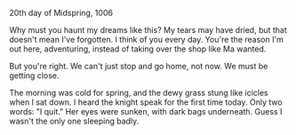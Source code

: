 <!-- title: Explorer's Journal #3 -->

20th day of Midspring, 1006

Why must you haunt my dreams like this? My tears may have dried, but that doesn't mean I've forgotten. I think of you every day. You're the reason I'm out here, adventuring, instead of taking over the shop like Ma wanted.

But you're right. We can't just stop and go home, not now. We must be getting close.

The morning was cold for spring, and the dewy grass stung like icicles when I sat down. I heard the knight speak for the first time today. Only two words: "I quit." Her eyes were sunken, with dark bags underneath. Guess I wasn't the only one sleeping badly.

